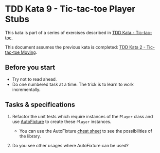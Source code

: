 # TDD Kata 9 - Tic-tac-toe Player Stubs

This kata is part of a series of exercises described in [TDD Kata - Tic-tac-toe](tdd_kata_intro.md).

This document assumes the previous kata is completed: [TDD Kata 2 - Tic-tac-toe Moving](tdd_kata2.md).

## Before you start

- Try not to read ahead.
- Do one numbered task at a time. The trick is to learn to work incrementally.

## Tasks & specifications
1.  Refactor the unit tests which require instances of the `Player` class and use [AutoFixture](https://github.com/AutoFixture/AutoFixture) to create these `Player` instances.
	- You can use the AutoFixture [cheat sheet](https://github.com/AutoFixture/AutoFixture/wiki/Cheat-Sheet) to see the possibilities of the library.

2.	Do you see other usages where AutoFixture can be used?